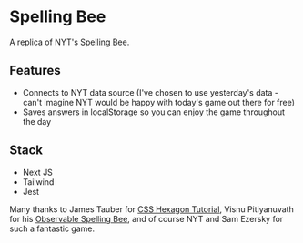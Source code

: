 # Spelling Bee

A replica of NYT's [Spelling Bee](https://www.nytimes.com/puzzles/spelling-bee).

## Features
- Connects to NYT data source (I've chosen to use yesterday's data - can't imagine NYT would be happy with today's game out there for free)
- Saves answers in localStorage so you can enjoy the game throughout the day

## Stack
- Next JS
- Tailwind
- Jest

Many thanks to James Tauber for [CSS Hexagon Tutorial](https://jtauber.github.io/articles/css-hexagon.html), Visnu Pitiyanuvath for his [Observable Spelling Bee](https://observablehq.com/@visnup/spelling-bee), and of course NYT and Sam Ezersky for such a fantastic game.
